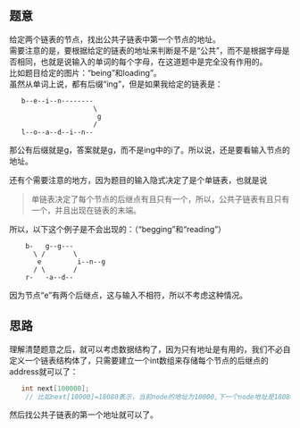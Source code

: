 ## 题意

给定两个链表的节点，找出公共子链表中第一个节点的地址。  
需要注意的是，要根据给定的链表的地址来判断是不是“公共”，而不是根据字母是否相同，也就是说输入的单词的每个字母，在这道题中是完全没有作用的。  
比如题目给定的图片：“being”和loading”。  
虽然从单词上说，都有后缀“ing”，但是如果我给定的链表是：
```
   b--e--i--n--------
                     \
                      g
                     /
   l--o--a--d--i--n--
```
那公有后缀就是g，答案就是g，而不是ing中的i了。所以说，还是要看输入节点的地址。  

还有个需要注意的地方，因为题目的输入隐式决定了是个单链表，也就是说
 > 单链表决定了每个节点的后继点有且只有一个，所以，公共子链表有且只有一个，并且出现在链表的末端。  

所以，以下这个例子是不会出现的：（“begging”和“reading”）
```
    b-   g--g---
      \ /       \
       e         i--n--g
      / \       /
    r-   -a--d--
```
因为节点“e”有两个后继点，这与输入不相符，所以不考虑这种情况。


## 思路

理解清楚题意之后，就可以考虑数据结构了，因为只有地址是有用的，我们不必自定义一个链表结构体了，只需要建立一个int数组来存储每个节点的后继点的address就可以了：
```c++
   int next[100000];
    // 比如next[10000]=18080表示，当前node的地址为10000,下一个node地址是18080
```
然后找公共子链表的第一个地址就可以了。
